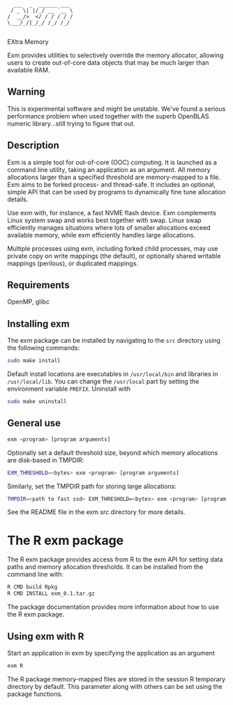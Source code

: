 ```
  ___  _  ______ ___ 
 / _ \| |/_/ __ `__ \
/  __/>  </ / / / / /
\___/_/|_/_/ /_/ /_/ 
                     
```

EXtra Memory

Exm provides utilities to selectively override the memory allocator, allowing
users to create out-of-core data objects that may be much larger than available
RAM.

## Warning

This is experimental software and might be unstable. We've found a serious
performance problem when used together with the superb OpenBLAS numeric
library...still trying to figure that out.


## Description

Exm is a simple tool for out-of-core (OOC) computing.  It is launched as a
command line utility, taking an application as an argument. All memory
allocations larger than a specified threshold are memory-mapped to a file.  Exm
aims to be forked process- and thread-safe. It includes an optional, simple API
that can be used by programs to dynamically fine tune allocation details.

Use exm with, for instance, a fast NVME flash device. Exm complements Linux
system swap and works best together with swap.  Linux swap efficiently manages
situations where lots of smaller allocations exceed available memory, while exm
efficiently handles large allocations.

Multiple processes using exm, including forked child processes, may use private
copy on write mappings (the default), or optionally shared writable mappings
(perilous), or duplicated mappings.

## Requirements

OpenMP, glibc

## Installing exm

The exm package can be installed by navigating to the 
`src` directory using the following commands:

```bash
sudo make install
```

Default install locations are executables in `/usr/local/bin` and libraries in
`/usr/local/lib`. You can change the `/usr/local` part by setting the
environment variable `PREFIX`. Uninstall with
```bash
sudo make uninstall
```

## General use

```bash
exm <program> [program arguments]
```
Optionally set a default threshold size, beyond which memory allocations
are disk-based in TMPDIR:
```bash
EXM_THRESHOLD=<bytes> exm <program> [program arguments]
```

Similarly, set the TMPDIR path for storing large allocations:
```bash
TMPDIR=<path to fast ssd> EXM_THRESHOLD=<bytes> exm <program> [program arguments]
```

See the README file in the exm src directory for more details.


# The R exm package

The R exm package provides access from R to the exm API for setting
data paths and memory allocation thresholds. It can be installed from
the command line with:

```bash
R CMD build Rpkg
R CMD INSTALL exm_0.1.tar.gz
```

The package documentation provides more information about how to use the 
R exm package.

## Using exm with R

Start an application in exm by specifying the application as an argument

```r
exm R
```

The R package memory-mapped files are stored in the session R temporary
directory by default. This parameter along with others can be set using the
package functions.

